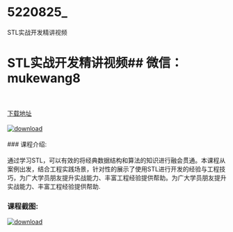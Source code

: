 # 5220825_
STL实战开发精讲视频
# STL实战开发精讲视频## 微信：mukewang8
<br/></br>[下载地址](http://www.36tz.cn/article/5220825 "下载地址")
<br/></br>[![download](http://36tz.cn/muke_img/2021_08_1-52-300x201.png "下载地址")](http://www.36tz.cn/article/5220825 "下载地址")
<br/></br>### 课程介绍:<br/></br>通过学习STL，可以有效的将经典数据结构和算法的知识进行融会贯通。本课程从案例出发，结合工程实践场景，针对性的展示了使用STL进行开发的经验与工程技巧，为广大学员朋友提升实战能力、丰富工程经验提供帮助。为广大学员朋友提升实战能力、丰富工程经验提供帮助.

### 课程截图:
[![download](http://36tz.cn/muke_img/2021_08_2-51.png "下载地址")](http://www.36tz.cn/article/5220825 "下载地址")
